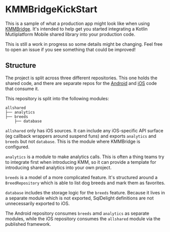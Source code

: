 # KMMBridgeKickStart

This is a sample of what a production app might look like when using [KMMBridge](https://github.com/touchlab/KMMBridge/). It's intended to help get you started integrating a Kotlin Mutliplatform Mobile shared library into your production code.

This is still a work in progress so some details might be changing. Feel free to open an issue if you see something that could be improved!

## Structure

The project is split across three different repositories. This one holds the shared code, and there are separate repos for the [Android](https://github.com/touchlab/Brownfield-Android) and [iOS](https://github.com/touchlab/Brownfield-iOS) code that consume it.

This repository is split into the following modules:

    allshared
    ├── analytics
    ├── breeds
        ├── database

`allshared` only has iOS sources. It can include any iOS-specific API surface (eg callback wrappers around suspend funs) and exports `analytics` and `breeds` but not `database`. This is the module where KMMBridge is configured.

`analytics` is a module to make analytics calls. This is often a thing teams try to integrate first when introducing KMM, so it can provide a template for introducing shared analytics into your own project.

`breeds` is a model of a more complicated feature. It's structured around a `BreedRepository` which is able to list dog breeds and mark them as favorites.

`database` includes the storage logic for the `breeds` feature. Because it lives in a separate module which is not exported, SqlDelight definitions are not unnecessarily exported to iOS.

The Android repository consumes `breeds` amd `analytics` as separate modules, while the iOS repository consumes the `allshared` module via the published framework.